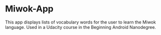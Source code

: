 # Miwok-App
This app displays lists of vocabulary words for the user to learn the Miwok language. Used in a Udacity course in the Beginning Android Nanodegree.

